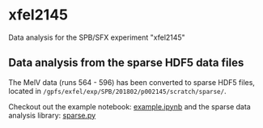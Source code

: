 # xfel2145
Data analysis for the SPB/SFX experiment "xfel2145"

## Data analysis from the sparse HDF5 data files
The MelV data (runs 564 - 596) has been converted to sparse HDF5 files, located in ```/gpfs/exfel/exp/SPB/201802/p002145/scratch/sparse/```.

Checkout out the example notebook: [example.ipynb](analysis/tutorial/example.ipynb) and the sparse data analysis library: [sparse.py](offline/sparse.py)
